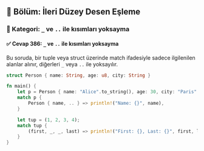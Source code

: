 ## 📘 Bölüm: İleri Düzey Desen Eşleme
### 🔹 Kategori: `_` ve `..` ile kısımları yoksayma
#### ✅ Cevap 386: `_` ve `..` ile kısımları yoksayma

Bu soruda, bir tuple veya struct üzerinde match ifadesiyle sadece ilgilenilen alanlar alınır, diğerleri `_` veya `..` ile yoksayılır.

```rust
struct Person { name: String, age: u8, city: String }

fn main() {
    let p = Person { name: "Alice".to_string(), age: 30, city: "Paris".to_string() };
    match p {
        Person { name, .. } => println!("Name: {}", name),
    }

    let tup = (1, 2, 3, 4);
    match tup {
        (first, _, _, last) => println!("First: {}, Last: {}", first, last),
    }
}
```
